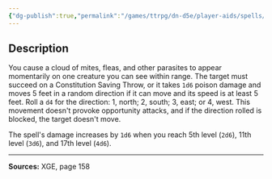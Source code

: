 ```yaml
---
{"dg-publish":true,"permalink":"/games/ttrpg/dn-d5e/player-aids/spells/cantrips/infestation/","tags":["ttrpg/dnd/5e","verbal","somatic","material","damage","control","spell"],"noteIcon":""}
---
```



## Description
You cause a cloud of mites, fleas, and other parasites to appear momentarily on one creature you can see within range.
The target must succeed on a Constitution Saving Throw, or it takes `1d6` poison damage and moves 5 feet in a random direction if it can move and its speed is at least 5 feet.
Roll a `d4` for the direction: 1, north; 2, south; 3, east; or 4, west.
This movement doesn't provoke opportunity attacks, and if the direction rolled is blocked, the target doesn't move.

The spell's damage increases by `1d6` when you reach 5th level (`2d6`), 11th level (`3d6`), and 17th level (`4d6`).

---

**Sources:** XGE, page 158
